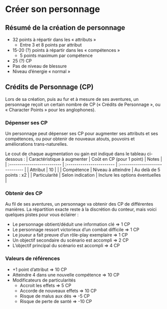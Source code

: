 # Créer son personnage
## Résumé de la création de personnage
- 32 points à répartir dans les « attributs »
	- Entre 3 et 8 points par attribut
- 15-20 (?) points à répartir dans les « compétences » 
	- 5 points maximum par compétence
- 25 (?) CP 
- Pas de niveau de blessure
- Niveau d’énergie « normal »

## Crédits de Personnage (CP)
Lors de sa création, puis au fur et à mesure de ses aventures, un personnage reçoit un certain nombre de CP (« Crédits de Personnage », ou « Character Points » pour les anglophones).

### Dépenser ses CP
Un personnage peut dépenser ses CP pour augmenter ses attributs et ses compétences, ou pour obtenir de nouveaux atouts, pouvoirs et améliorations trans-naturelles.

Le cout de chaque augmentation ou gain est indiqué dans le tableau ci-dessous : 
| Caractéristique à augmenter | Coût en CP (pour 1 point) | Notes                           |
| :-------------------------- | :------------------------ | :------------------------------ |
| Attribut                    | 10                        |                                 |
| Compétence                  | Niveau à atteindre        | Au delà de 5 points : x2        |
| Particularité               | Selon indication          | Inclure les options éventuelles |

### Obtenir des CP
Au fil de ses aventures, un personnage va obtenir des CP de différentes manières. La répartition exacte reste à la discrétion du conteur, mais voici quelques pistes pour vous éclairer :
- Le personnage obtient/déduit une information clé		=> 1 CP
- Le personnage ressort victorieux d’un combat difficile	=> 1 CP 
- Le joueur a fait preuve d’un rôle-play exemplaire		=> 1 CP
- Un objectif secondaire du scénario est accompli		=> 2 CP
- L’objectif principal du scénario est accompli			=> 4 CP

### Valeurs de références
- +1 point d’attribut						=> 10 CP
- Atteindre 4 dans une nouvelle compétence			=> 10 CP
- Modificateurs de particularités
	- Accroit les effets					=> 5 CP
	- Accorde de nouveaux effets				=> 10 CP
	- Risque de malus aux dés				=> -5 CP
	- Risque de perte de santé				=> -10 CP
